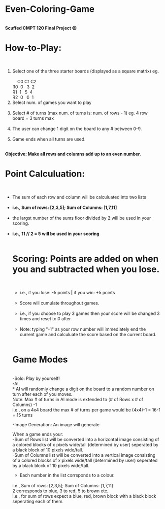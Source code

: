 # Even-Coloring-Game 
<br>
<b> Scuffed CMPT 120 Final Project 😫 </b> 
<br>

# How-to-Play: 

<br> 
<ol>
<li> Select one of the three starter boards (displayed as a square matrix) eg.
<br>
 <br>&nbsp;&nbsp;&nbsp;&nbsp;C0    C1    C2 <br> 
R0&nbsp; 0 &nbsp; 3 &nbsp;2 <br>
R1&nbsp; 1 &nbsp; 5 &nbsp;4 <br>
R2&nbsp; 0 &nbsp; 0 &nbsp;1 <br> 
</li>
<li> Select num. of games you want to play </li> 
<br>
<li> Select # of turns (max num. of turns is: num. of rows - 1) eg. 4 row board = 3 turns max </li>
<br>
<li> The user can change 1 digit on the board to any # between 0-9. </li>
<br>
<li> Game ends when all turns are used. </li>
<br>
 </ol> 
<b> Objective: Make all rows and columns add up to an even number. </b> 
<br> 

# Point Calculuation: 
<br>
<ul>
 <li> The sum of each row and column will be calculuated into two lists </li>
<br>
 <li><b> i.e., Sum of rows: [2,3,5]; Sum of Columns: [1,7,11] </b> </li> 
<br>
 <li> the largst number of the sums floor divided by 2 will be used in your scoring. </li> 
<br>
 <li><b> i.e., 11 // 2 = 5 will be used in your scoring </b> </li>
<br>

# Scoring: Points are added on when you and subtracted when you lose.
<br>
<ul>
 <li> i.e., if you lose: -5 points | if you win: +5 points </li> 
<br>
 <li> Score will cumulate throughout games. </li>
<br>
<li> i.e., if you choose to play 3 games then your score will be changed 3 times and reset to 0 after. </li>
<br>
<li> Note: typing "-1" as your row number will immediately end the current game and calculuate the score based on the current board. </li> 
</ul> 
<br>

# Game Modes
<br>
-Solo: Play by yourself!
<br> 
-AI
<br>
* AI will randomly change a digit on the board to a random number on turn after each of you moves.
<br>
Note: Max # of turns in AI mode is extended to (# of Rows x # of Columns) -1
<br>
i.e., on a 4x4 board the max # of turns per game would be (4x4)-1 = 16-1 = 15 turns
<br>

-Image Generation: An image will generate 
<br>

When a game ends your:
<br>
-Sum of Rows list will be converted into a horizontal image consisting of a colored blocks of x pixels wide/tall (determined by user) seperated by a black block of 10 pixels wide/tall.
<br> 
-Sum of Columns list will be converted into a vertical image consisting of a colored blocks of x pixels wide/tall (determined by user) seperated by a black block of 10 pixels wide/tall.
<br>
* Each number in the list corrsponds to a colour.
<br>
i.e., Sum of rows: [2,3,5]; Sum of Columns: [1,7,11]
<br>
2 corresponds to blue, 3 to red, 5 to brown etc.
<br>
i.e., for sum of rows expect a blue, red, brown block with a black block seperating each of them. 



